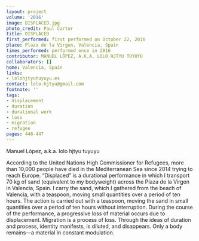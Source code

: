 ```yaml
---
layout: project
volume: '2016'
image: DISPLACED.jpg
photo_credit: Paul Carter
title: DISPLACED
first_performed: first performed on October 22, 2016
place: Plaza de la Virgen, Valencia, Spain
times_performed: performed once in 2016
contributor: MANUEL LÓPEZ, A.K.A. LOLO HJTYU TUYUYU
collaborators: []
home: Valencia, Spain
links:
- lolohjtyutuyuyu.es
contact: lolo.hjtyu@gmail.com
footnote: ''
tags:
- displacement
- duration
- durational work
- loss
- migration
- refugee
pages: 446-447
---
```


Manuel López, a.k.a. lolo hjtyu tuyuyu

According to the United Nations High Commissioner for Refugees, more than 10,000 people have died in the Mediterranean Sea since 2014 trying to reach Europe. “Displaced” is a durational performance in which I transport 70 kg of sand (equivalent to my bodyweight) across the Plaza de la Virgen in Valencia, Spain. I carry the sand, which I gathered from the beach of Valencia, with a teaspoon, moving small quantities over a period of ten hours. The action is carried out with a teaspoon, moving the sand in small quantities over a period of ten hours without interruption. During the course of the performance, a progressive loss of material occurs due to displacement. Migration is a process of loss. Through the ideas of duration and process, identity manifests, is diluted, and disappears. Only a body remains—a material in constant modulation.
